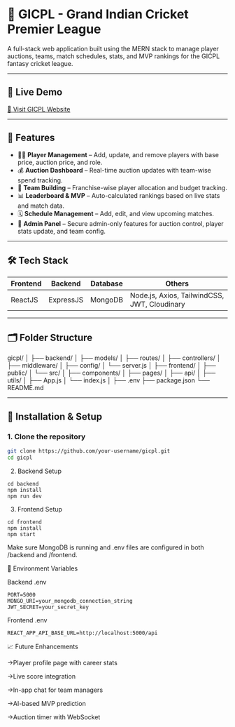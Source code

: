 # 🏏 GICPL - Grand Indian Cricket Premier League

A full-stack web application built using the MERN stack to manage player auctions, teams, match schedules, stats, and MVP rankings for the GICPL fantasy cricket league.

---

## 🚀 Live Demo

[🔗 Visit GICPL Website]( wwww.gicplcricket.shop)

---

## 📌 Features

- 🧑‍💼 **Player Management** – Add, update, and remove players with base price, auction price, and role.
- 💰 **Auction Dashboard** – Real-time auction updates with team-wise spend tracking.
- 🏏 **Team Building** – Franchise-wise player allocation and budget tracking.
- 📊 **Leaderboard & MVP** – Auto-calculated rankings based on live stats and match data.
- 🗓️ **Schedule Management** – Add, edit, and view upcoming matches.
- 🔐 **Admin Panel** – Secure admin-only features for auction control, player stats update, and team config.

---

## 🛠️ Tech Stack

| Frontend | Backend | Database | Others |
|---------|---------|----------|--------|
| ReactJS | ExpressJS | MongoDB | Node.js, Axios, TailwindCSS, JWT, Cloudinary |

---

## 🗂️ Folder Structure

gicpl/ │ ├── backend/ │ ├── models/ │ ├── routes/ │ ├── controllers/ │ ├── middleware/ │ ├── config/ │ └── server.js │ ├── frontend/ │ ├── public/ │ └── src/ │ ├── components/ │ ├── pages/ │ ├── api/ │ ├── utils/ │ ├── App.js │ └── index.js │ ├── .env ├── package.json └── README.md


---

## 🧪 Installation & Setup

### 1. Clone the repository
```bash
git clone https://github.com/your-username/gicpl.git
cd gicpl
```

2. Backend Setup
```
cd backend
npm install
npm run dev
```

3. Frontend Setup
```
cd frontend
npm install
npm start
```
Make sure MongoDB is running and .env files are configured in both /backend and /frontend.


🔐 Environment Variables

Backend .env
```
PORT=5000
MONGO_URI=your_mongodb_connection_string
JWT_SECRET=your_secret_key
```

Frontend .env
```
REACT_APP_API_BASE_URL=http://localhost:5000/api
```

📈 Future Enhancements

->Player profile page with career stats

->Live score integration

->In-app chat for team managers

->AI-based MVP prediction

->Auction timer with WebSocket